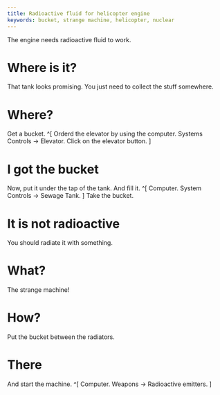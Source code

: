 ```yaml
---
title: Radioactive fluid for helicopter engine
keywords: bucket, strange machine, helicopter, nuclear
---
```


The engine needs radioactive fluid to work.

# Where is it?
That tank looks promising. You just need to collect the stuff somewhere.

# Where?
Get a bucket. ^[ Orderd the elevator by using the computer. Systems Controls -> Elevator. Click on the elevator button. ]

# I got the bucket
Now, put it under the tap of the tank. And fill it. ^[ Computer. System Controls -> Sewage Tank. ] Take the bucket.

# It is not radioactive
You should radiate it with something.

# What?
The strange machine!

# How?
Put the bucket between the radiators.

# There
And start the machine. ^[ Computer. Weapons -> Radioactive emitters. ]
